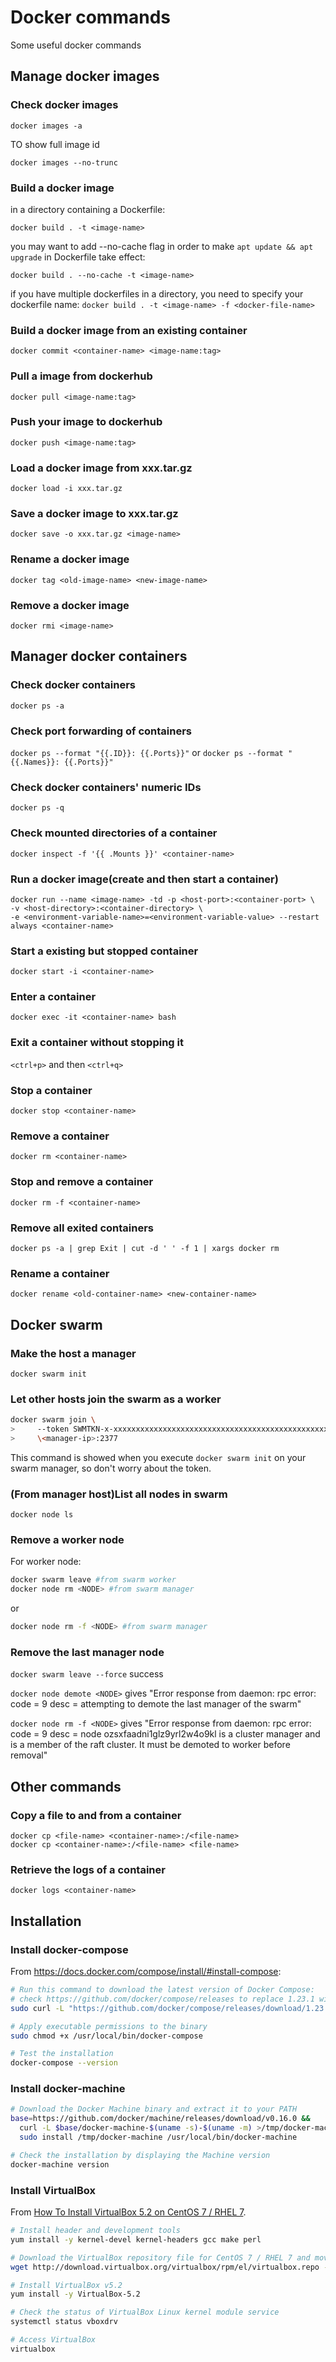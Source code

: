 # Docker commands
Some useful docker commands

## Manage docker images

### Check docker images
`docker images -a`

TO show full image id

`docker images --no-trunc`

### Build a docker image
in a directory containing a Dockerfile:

`docker build . -t <image-name>`

you may want to add --no-cache flag in order to make `apt update && apt upgrade` in Dockerfile take effect:

`docker build . --no-cache -t <image-name>`

if you have multiple dockerfiles in a directory, you need to specify your dockerfile name:
`docker build . -t <image-name> -f <docker-file-name>`

### Build a docker image from an existing container
`docker commit <container-name> <image-name:tag>`

### Pull a image from dockerhub
`docker pull <image-name:tag>`

### Push your image to dockerhub
`docker push <image-name:tag>`

### Load a docker image from xxx.tar.gz
`docker load -i xxx.tar.gz`

### Save a docker image to xxx.tar.gz
`docker save -o xxx.tar.gz <image-name>`

### Rename a docker image
`docker tag <old-image-name> <new-image-name>`

### Remove a docker image
`docker rmi <image-name>`

## Manager docker containers

### Check docker containers
`docker ps -a`

### Check port forwarding of containers
`docker ps --format "{{.ID}}: {{.Ports}}"`
or 
`docker ps --format "{{.Names}}: {{.Ports}}"`

### Check docker containers' numeric IDs
`docker ps -q`

### Check mounted directories of a container
`docker inspect -f '{{ .Mounts }}' <container-name>`

### Run a docker image(create and then start a container)
```
docker run --name <image-name> -td -p <host-port>:<container-port> \
-v <host-directory>:<container-directory> \
-e <environment-variable-name>=<environment-variable-value> --restart always <container-name>
```

### Start a existing but stopped container
`docker start -i <container-name>`

### Enter a container
`docker exec -it <container-name> bash`

### Exit a container without stopping it
`<ctrl+p>` and then `<ctrl+q>`

### Stop a container
`docker stop <container-name>`

### Remove a container
`docker rm <container-name>`

### Stop and remove a container
`docker rm -f <container-name>`

### Remove all exited containers
`docker ps -a | grep Exit | cut -d ' ' -f 1 | xargs docker rm`

### Rename a container
`docker rename <old-container-name> <new-container-name>`

## Docker swarm

### Make the host a manager
`docker swarm init` 

### Let other hosts join the swarm as a worker
```sh
docker swarm join \
>     --token SWMTKN-x-xxxxxxxxxxxxxxxxxxxxxxxxxxxxxxxxxxxxxxxxxxxxxxxxxx-xxxxxxxxxxxxxxxxxxxxxxxxx \
>     \<manager-ip>:2377
```
This command is showed when you execute `docker swarm init` on your swarm manager, so don't worry about the token.

### (From manager host)List all nodes in swarm
`docker node ls`

### Remove a worker node
For worker node:
```sh
docker swarm leave #from swarm worker
docker node rm <NODE> #from swarm manager
```
or 
```sh
docker node rm -f <NODE> #from swarm manager
```

### Remove the last manager node
`docker swarm leave --force` success

`docker node demote <NODE>` gives "Error response from daemon: rpc error: code = 9 desc = attempting to demote the last manager of the swarm"

`docker node rm -f <NODE>` gives "Error response from daemon: rpc error: code = 9 desc = node ozsxfaadni1glz9yrl2w4o9kl is a cluster manager and is a member of the raft cluster. It must be demoted to worker before removal"

## Other commands

### Copy a file to and from a container
```
docker cp <file-name> <container-name>:/<file-name>
docker cp <container-name>:/<file-name> <file-name>
```

### Retrieve the logs of a container
`docker logs <container-name>`

## Installation

### Install docker-compose
From https://docs.docker.com/compose/install/#install-compose:
```sh
# Run this command to download the latest version of Docker Compose:
# check https://github.com/docker/compose/releases to replace 1.23.1 with newest version
sudo curl -L "https://github.com/docker/compose/releases/download/1.23.1/docker-compose-$(uname -s)-$(uname -m)" -o /usr/local/bin/docker-compose

# Apply executable permissions to the binary
sudo chmod +x /usr/local/bin/docker-compose

# Test the installation
docker-compose --version
```

### Install docker-machine
```sh
# Download the Docker Machine binary and extract it to your PATH
base=https://github.com/docker/machine/releases/download/v0.16.0 &&
  curl -L $base/docker-machine-$(uname -s)-$(uname -m) >/tmp/docker-machine &&
  sudo install /tmp/docker-machine /usr/local/bin/docker-machine

# Check the installation by displaying the Machine version
docker-machine version
```

### Install VirtualBox
From [How To Install VirtualBox 5.2 on CentOS 7 / RHEL 7](https://www.itzgeek.com/how-tos/linux/centos-how-tos/install-virtualbox-4-3-on-centos-7-rhel-7.html).

```sh
# Install header and development tools
yum install -y kernel-devel kernel-headers gcc make perl

# Download the VirtualBox repository file for CentOS 7 / RHEL 7 and move it into /etc/yum.repos.d/ directory.
wget http://download.virtualbox.org/virtualbox/rpm/el/virtualbox.repo -O /etc/yum.repos.d/virtualbox.repo

# Install VirtualBox v5.2
yum install -y VirtualBox-5.2

# Check the status of VirtualBox Linux kernel module service
systemctl status vboxdrv

# Access VirtualBox
virtualbox
```
